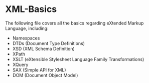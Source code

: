 # XML-Basics
The following file covers all the basics regarding eXtended Markup Language, including: 
* Namespaces
* DTDs (Document Type Definitions)
* XSD (XML Schema Definition)
* XPath
* XSLT (eXtensible Stylesheet Language Family Transformations)
* XQuery
* SAX (Simple API for XML)
* DOM (Document Object Model)

<!--
## league-plan.xsd
<hr>

Consists of following elements:
* **Element** `association-plan`: The root `association-plan` stores all the information about the football association, containing following elements in any order
  * `players`
  * `association`
  * `clubs`
-->